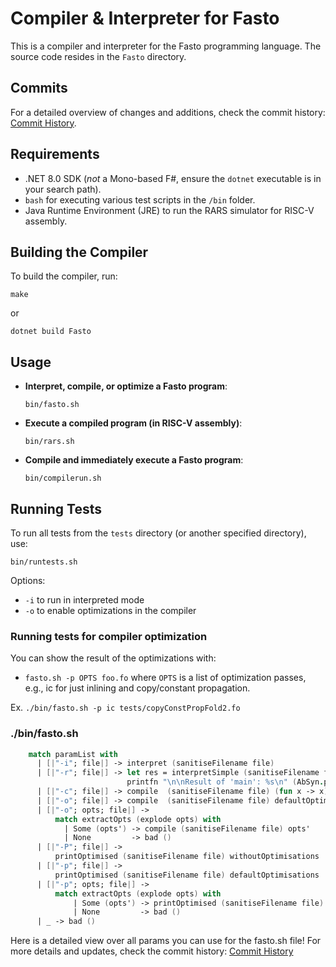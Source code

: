 # Compiler & Interpreter for Fasto

This is a compiler and interpreter for the Fasto programming language. The source code resides in the `Fasto` directory.

## Commits
For a detailed overview of changes and additions, check the commit history: [Commit History](https://github.com/simonsejse/FastoLangCompiler/commits/master/).

## Requirements
- .NET 8.0 SDK (*not* a Mono-based F#, ensure the `dotnet` executable is in your search path).
- `bash` for executing various test scripts in the `/bin` folder.
- Java Runtime Environment (JRE) to run the RARS simulator for RISC-V assembly.

## Building the Compiler
To build the compiler, run:
```
make
```
or 
```
dotnet build Fasto
```

## Usage
- **Interpret, compile, or optimize a Fasto program**: 
  ```
  bin/fasto.sh
  ```
- **Execute a compiled program (in RISC-V assembly)**: 
  ```
  bin/rars.sh
  ```
- **Compile and immediately execute a Fasto program**: 
  ```
  bin/compilerun.sh
  ```

## Running Tests
To run all tests from the `tests` directory (or another specified directory), use:
```
bin/runtests.sh
```
Options:
- `-i` to run in interpreted mode
- `-o` to enable optimizations in the compiler

### Running tests for compiler optimization
You can show the result of the optimizations with:
- `fasto.sh -p OPTS foo.fo`
where `OPTS` is a list of optimization passes, e.g., ic for just inlining and copy/constant propagation.

Ex. `./bin/fasto.sh -p ic tests/copyConstPropFold2.fo` 

### ./bin/fasto.sh
```fsharp
    match paramList with
      | [|"-i"; file|] -> interpret (sanitiseFilename file)
      | [|"-r"; file|] -> let res = interpretSimple (sanitiseFilename file)
                          printfn "\n\nResult of 'main': %s\n" (AbSyn.ppVal 0 res)
      | [|"-c"; file|] -> compile  (sanitiseFilename file) (fun x -> x)
      | [|"-o"; file|] -> compile  (sanitiseFilename file) defaultOptimisations
      | [|"-o"; opts; file|] ->
          match extractOpts (explode opts) with
            | Some (opts') -> compile (sanitiseFilename file) opts'
            | None         -> bad ()
      | [|"-P"; file|] ->
          printOptimised (sanitiseFilename file) withoutOptimisations
      | [|"-p"; file|] ->
          printOptimised (sanitiseFilename file) defaultOptimisations
      | [|"-p"; opts; file|] ->
          match extractOpts (explode opts) with
              | Some (opts') -> printOptimised (sanitiseFilename file) opts'
              | None         -> bad ()
      | _ -> bad ()
```
Here is a detailed view over all params you can use for the fasto.sh file!
For more details and updates, check the commit history: [Commit History](https://github.com/simonsejse/FastoLangCompiler/commits/master/)
